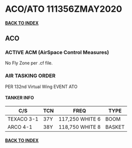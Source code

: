 # ACO/ATO 111356ZMAY2020

#### [BACK TO INDEX](https://daviddcs.github.io/nttr/) 

## ACO

### ACTIVE ACM (AirSpace Control Measures)
No Fly Zone per .cf file.

### AIR TASKING ORDER  

PER 132nd Virtual Wing EVENT ATO

#### TANKER INFO

 | C/S | TCN | FREQ | TYPE 
 | - | - | - | - |
 | TEXACO 3-1 | 37Y | 117,250 WHITE 6 | BOOM
 | ARCO 4-1 | 38Y | 118,750 WHITE 8 | BASKET


#### [BACK TO INDEX](https://daviddcs.github.io/nttr/) 